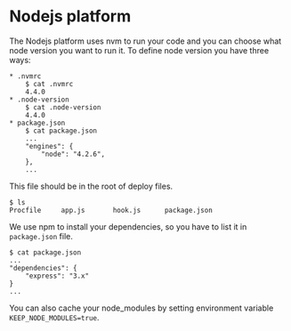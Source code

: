 # Nodejs platform

The Nodejs platform uses nvm to run your code and you can choose what node
version you want to run it. To define node version you have three ways:

    * .nvmrc
        $ cat .nvmrc
        4.4.0
    * .node-version
        $ cat .node-version
        4.4.0
    * package.json
        $ cat package.json
        ...
        "engines": {
            "node": "4.2.6",
        },
        ...

This file should be in the root of deploy files.

    $ ls
    Procfile     app.js       hook.js      package.json

We use npm to install your dependencies, so you have to list it in
``package.json`` file.

    $ cat package.json
    ...    
    "dependencies": {
        "express": "3.x"
    }
    ...

You can also cache your node_modules by setting environment variable
``KEEP_NODE_MODULES=true``.
